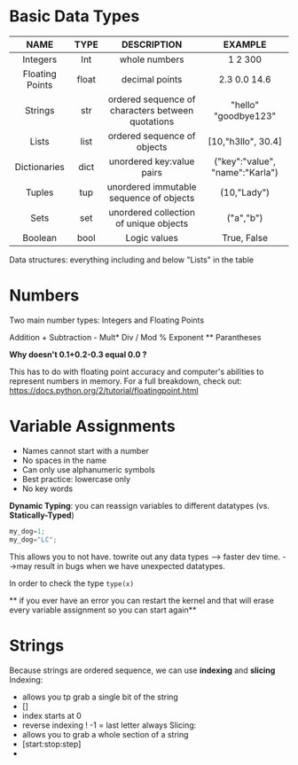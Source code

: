 


# Basic Data Types

| NAME | TYPE |DESCRIPTION|EXAMPLE
|:--:|:------:|:--:|:-:|
| Integers | Int | whole numbers| 1 2 300 |
|Floating Points| float| decimal points| 2.3 0.0 14.6|
|Strings| str| ordered sequence of characters between quotations|"hello" "goodbye123"|
|Lists|list|ordered sequence of objects| [10,"h3llo", 30.4]|
|Dictionaries| dict| unordered key:value pairs| ("key":"value", "name":"Karla")
|Tuples| tup| unordered immutable sequence of objects| (10,"Lady")|
|Sets| set| unordered collection of unique objects| ("a","b")
|Boolean| bool| Logic values| True, False|

Data structures: everything including and below "Lists" in the table


# Numbers
Two main number types: Integers and Floating Points

Addition +
Subtraction -
Mult*
Div /
Mod %
Exponent **
Parantheses

**Why doesn't 0.1+0.2-0.3 equal 0.0 ?**

This has to do with floating point accuracy and computer's abilities to represent numbers in memory. For a full breakdown, check out: https://docs.python.org/2/tutorial/floatingpoint.html

# Variable Assignments

* Names cannot start with a number
* No spaces in the name
* Can only use alphanumeric symbols
* Best practice: lowercase only
* No key words

**Dynamic Typing**: you can reassign variables to different datatypes
(vs. **Statically-Typed**)

  
```python
my_dog=1;
my_dog="LC";
```

This allows you to not have. towrite out any data types 
--> faster dev time.
-->may result in bugs when we have unexpected datatypes.

In order to check the type `type(x)`

** if you ever have an error you can restart the kernel and that will erase every variable assignment so you can start again**


# Strings
Because strings are ordered sequence, we can use **indexing** and **slicing**
Indexing: 
* allows you tp grab a single bit of the string
* []
* index starts at 0
* reverse indexing ! -1 = last letter always
Slicing:
* allows you to grab a whole section of a string
* [start:stop:step]
* 
<!--stackedit_data:
eyJoaXN0b3J5IjpbLTU1MTk2NjE0NSwtMTcyMjY5NTk5Myw4NT
Y2MTU2MDEsMjkwNDU2Mjg2LDE0ODcyMzM0NSwxMzgzNjQ2Nzky
LC0zNjYyODkwNTUsLTUzNjI0NTM0MywtODQ3ODc5NDAwLDE5OT
QwNTQsMjA0MDI5NzYyMl19
-->